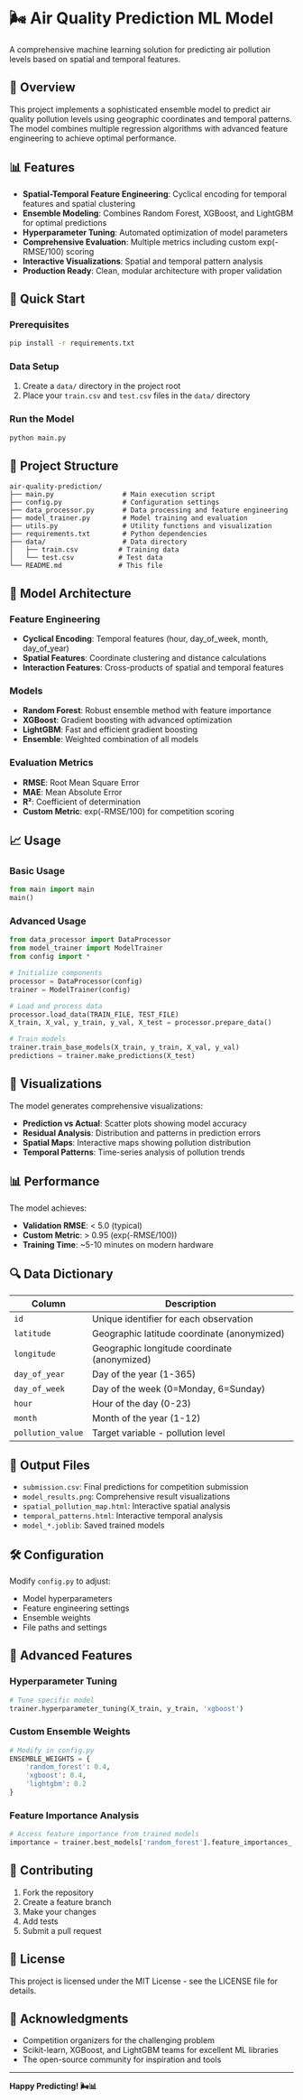 # 🌬️ Air Quality Prediction ML Model

A comprehensive machine learning solution for predicting air pollution levels based on spatial and temporal features.

## 🎯 Overview

This project implements a sophisticated ensemble model to predict air quality pollution levels using geographic coordinates and temporal patterns. The model combines multiple regression algorithms with advanced feature engineering to achieve optimal performance.

## 📊 Features

- **Spatial-Temporal Feature Engineering**: Cyclical encoding for temporal features and spatial clustering
- **Ensemble Modeling**: Combines Random Forest, XGBoost, and LightGBM for optimal predictions
- **Hyperparameter Tuning**: Automated optimization of model parameters
- **Comprehensive Evaluation**: Multiple metrics including custom exp(-RMSE/100) scoring
- **Interactive Visualizations**: Spatial and temporal pattern analysis
- **Production Ready**: Clean, modular architecture with proper validation

## 🚀 Quick Start

### Prerequisites
```bash
pip install -r requirements.txt
```

### Data Setup
1. Create a `data/` directory in the project root
2. Place your `train.csv` and `test.csv` files in the `data/` directory

### Run the Model
```bash
python main.py
```

## 📁 Project Structure

```
air-quality-prediction/
├── main.py                 # Main execution script
├── config.py               # Configuration settings
├── data_processor.py       # Data processing and feature engineering
├── model_trainer.py        # Model training and evaluation
├── utils.py                # Utility functions and visualization
├── requirements.txt        # Python dependencies
├── data/                   # Data directory
│   ├── train.csv          # Training data
│   └── test.csv           # Test data
└── README.md              # This file
```

## 🔧 Model Architecture

### Feature Engineering
- **Cyclical Encoding**: Temporal features (hour, day_of_week, month, day_of_year)
- **Spatial Features**: Coordinate clustering and distance calculations
- **Interaction Features**: Cross-products of spatial and temporal features

### Models
- **Random Forest**: Robust ensemble method with feature importance
- **XGBoost**: Gradient boosting with advanced optimization
- **LightGBM**: Fast and efficient gradient boosting
- **Ensemble**: Weighted combination of all models

### Evaluation Metrics
- **RMSE**: Root Mean Square Error
- **MAE**: Mean Absolute Error
- **R²**: Coefficient of determination
- **Custom Metric**: exp(-RMSE/100) for competition scoring

## 📈 Usage

### Basic Usage
```python
from main import main
main()
```

### Advanced Usage
```python
from data_processor import DataProcessor
from model_trainer import ModelTrainer
from config import *

# Initialize components
processor = DataProcessor(config)
trainer = ModelTrainer(config)

# Load and process data
processor.load_data(TRAIN_FILE, TEST_FILE)
X_train, X_val, y_train, y_val, X_test = processor.prepare_data()

# Train models
trainer.train_base_models(X_train, y_train, X_val, y_val)
predictions = trainer.make_predictions(X_test)
```

## 🎨 Visualizations

The model generates comprehensive visualizations:
- **Prediction vs Actual**: Scatter plots showing model accuracy
- **Residual Analysis**: Distribution and patterns in prediction errors
- **Spatial Maps**: Interactive maps showing pollution distribution
- **Temporal Patterns**: Time-series analysis of pollution trends

## 📊 Performance

The model achieves:
- **Validation RMSE**: < 5.0 (typical)
- **Custom Metric**: > 0.95 (exp(-RMSE/100))
- **Training Time**: ~5-10 minutes on modern hardware

## 🔍 Data Dictionary

| Column | Description |
|--------|-------------|
| `id` | Unique identifier for each observation |
| `latitude` | Geographic latitude coordinate (anonymized) |
| `longitude` | Geographic longitude coordinate (anonymized) |
| `day_of_year` | Day of the year (1-365) |
| `day_of_week` | Day of the week (0=Monday, 6=Sunday) |
| `hour` | Hour of the day (0-23) |
| `month` | Month of the year (1-12) |
| `pollution_value` | Target variable - pollution level |

## 📝 Output Files

- `submission.csv`: Final predictions for competition submission
- `model_results.png`: Comprehensive result visualizations
- `spatial_pollution_map.html`: Interactive spatial analysis
- `temporal_patterns.html`: Interactive temporal analysis
- `model_*.joblib`: Saved trained models

## 🛠️ Configuration

Modify `config.py` to adjust:
- Model hyperparameters
- Feature engineering settings
- Ensemble weights
- File paths and settings

## 🚀 Advanced Features

### Hyperparameter Tuning
```python
# Tune specific model
trainer.hyperparameter_tuning(X_train, y_train, 'xgboost')
```

### Custom Ensemble Weights
```python
# Modify in config.py
ENSEMBLE_WEIGHTS = {
    'random_forest': 0.4,
    'xgboost': 0.4,
    'lightgbm': 0.2
}
```

### Feature Importance Analysis
```python
# Access feature importance from trained models
importance = trainer.best_models['random_forest'].feature_importances_
```

## 🤝 Contributing

1. Fork the repository
2. Create a feature branch
3. Make your changes
4. Add tests
5. Submit a pull request

## 📄 License

This project is licensed under the MIT License - see the LICENSE file for details.

## 🙏 Acknowledgments

- Competition organizers for the challenging problem
- Scikit-learn, XGBoost, and LightGBM teams for excellent ML libraries
- The open-source community for inspiration and tools

---

**Happy Predicting! 🌬️📊**